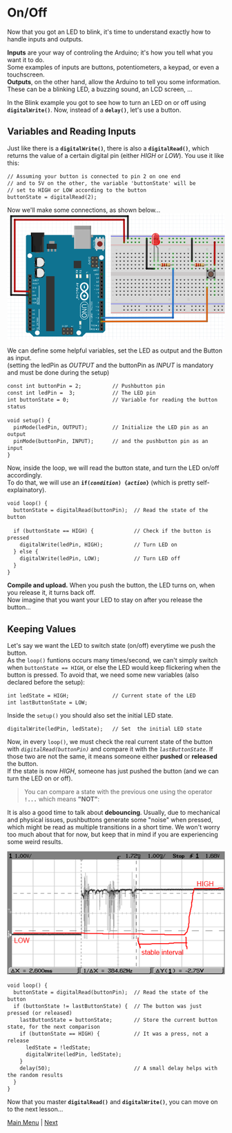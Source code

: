 # On/Off

Now that you got an LED to blink, it's time to understand exactly how to handle inputs and outputs.

**Inputs** are your way of controling the Arduino; it's how you tell what you want it to do.</br>
Some examples of inputs are buttons, potentiometers, a keypad, or even a touchscreen.</br>
**Outputs**, on the other hand, allow the Arduino to tell you some information.</br>
These can be a blinking LED, a buzzing sound, an LCD screen, ...

In the Blink example you got to see how to turn an LED on or off using **`digitalWrite()`**. Now, instead of a **`delay()`**, let's use a button.

## Variables and Reading Inputs

Just like there is a **`digitalWrite()`**, there is also a **`digitalRead()`**, which returns the value of a certain digital pin (either *HIGH* or *LOW*). You use it like this:</br>
```Arduino
// Assuming your button is connected to pin 2 on one end
// and to 5V on the other, the variable 'buttonState' will be
// set to HIGH or LOW according to the button
buttonState = digitalRead(2);
```
Now we'll make some connections, as shown below... </br>
![connection](./images/onOff2.PNG "Breadboard Connections") </br>

We can define some helpful variables, set the LED as output and the Button as input.</br>
(setting the ledPin as *OUTPUT* and the buttonPin as *INPUT* is mandatory and must be done during the setup)
```Arduino
const int buttonPin = 2;          // Pushbutton pin
const int ledPin =  3;            // The LED pin
int buttonState = 0;              // Variable for reading the button status

void setup() {
  pinMode(ledPin, OUTPUT);        // Initialize the LED pin as an output
  pinMode(buttonPin, INPUT);      // and the pushbutton pin as an input
}
```
Now, inside the loop, we will read the button state, and turn the LED on/off accordingly.</br>
To do that, we will use an **`if(`*`condition`*`) {`*`action`*`}`** (which is pretty self-explainatory).
```Arduino
void loop() {
  buttonState = digitalRead(buttonPin);  // Read the state of the button
  
  if (buttonState == HIGH) {             // Check if the button is pressed
    digitalWrite(ledPin, HIGH);          // Turn LED on
  } else {
    digitalWrite(ledPin, LOW);           // Turn LED off
  }
}
```
**Compile and upload.** When you push the button, the LED turns on, when you release it, it turns back off.</br>
Now imagine that you want your LED to stay on after you release the button...

## Keeping Values
Let's say we want the LED to switch state (on/off) everytime we push the button.</br>
As the `loop()` funtions occurs many times/second, we can't simply switch when `buttonState == HIGH`, or else the LED would keep flickering when the button is pressed.
To avoid that, we need some new variables (also declared before the setup):
```Arduino
int ledState = HIGH;              // Current state of the LED
int lastButtonState = LOW;
```
Inside the `setup()` you should also set the initial LED state.
```Arduino
digitalWrite(ledPin, ledState);   // Set  the initial LED state
```

Now, in every `loop()`, we must check the real current state of the button with *`digitalRead(buttonPin)`* and compare it with the *`lastButtonState`*. If those two are not the same, it means someone either **pushed** or **released** the button.</br>
If the state is now *HIGH*, someone has just pushed the button (and we can turn the LED on or off).

> You can compare a state with the previous one using the operator **`!...`** which means **"NOT"**:</br>

It is also a good time to talk about **debouncing**. Usually, due to mechanical and physical issues, pushbuttons generate some "noise" when pressed, which might be read as multiple transitions in a short time. We won't worry too much about that for now, but keep that in mind if you are experiencing some weird results.

![bouncing](./images/onOff4.png "Bouncing in a button") </br>

```Arduino
void loop() {
  buttonState = digitalRead(buttonPin);  // Read the state of the button
  if (buttonState != lastButtonState) {  // The button was just pressed (or released)
    lastButtonState = buttonState;       // Store the current button state, for the next comparison
    if (buttonState == HIGH) {           // It was a press, not a release
      ledState = !ledState;
      digitalWrite(ledPin, ledState);
    }
    delay(50);                           // A small delay helps with the random results
  }
}
```
Now that you master **`digitalRead()`** and **`digitalWrite()`**, you can move on to the next lesson...

[Main Menu](../README.md) | [Next](./takingMeasurements.md)
